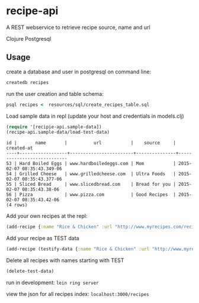 # recipe-api

A REST webservice to retrieve recipe source, name and url

Clojure
Postgresql

## Usage

create a database and user in postgresql on command line:
```clj
createdb recipes
```

run the user creation and table schema:
```clj
psql recipes <  resources/sql/create_recipes_table.sql
```

Load sample data in repl (update your host and credentials in models.clj)
```clj
(require '[recipie-api.sample-data])
(recipe-api.sample-data/load-test-data)
```


```
id |       name       |          url           |    source     |         created-at
----+------------------+------------------------+---------------+----------------------------
53 | Hard Boiled Eggs | www.hardboiledeggs.com | Mom           | 2015-02-07 08:35:43.349-06
54 | Grilled Cheese   | www.grilledcheese.com  | Ultra Foods   | 2015-02-07 08:35:43.377-06
55 | Sliced Bread     | www.slicedbread.com    | Bread for you | 2015-02-07 08:35:43.38-06
56 | Pizza            | www.pizza.com          | Good Recipes  | 2015-02-07 08:35:43.42-06
(4 rows)
```

Add your own recipes at the repl:
```clj
(add-recipe {:name "Rice & Chicken" :url "http://www.myrecipes.com/recipe/chicken-and-rice" :source "My Recipes"})
```

Add your recipe as TEST data
```clj
(add-recipe (testify-data {:name "Rice & Chicken" :url "http://www.myrecipes.com/recipe/chicken-and-rice" :source "My Recipes"}))
```

Delete all recipes with names starting with TEST
```clj
(delete-test-data)
```

run in development:
`lein ring server`

view the json for all recipes index:
`localhost:3000/recipes`
